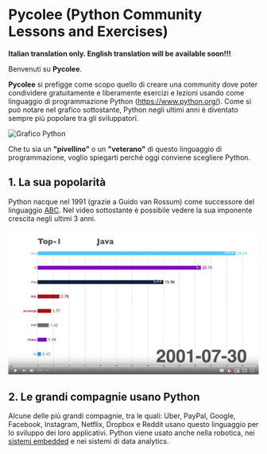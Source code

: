 # Pycolee (Python Community Lessons and Exercises)

**Italian translation only. English translation will be available soon!!!**

Benvenuti su **Pycolee**.

**Pycolee** si prefigge come scopo quello di creare una community dove poter condividere gratuitamente e liberamente esercizi e lezioni usando come linguaggio di programmazione Python (https://www.python.org/). Come si può notare nel grafico sottostante, Python negli ultimi anni è diventato sempre più popolare tra gli sviluppatori.

![Grafico Python](https://static.makeuseof.com/wp-content/uploads/2018/09/StackOverflow_Language_Popularity_Projections_670.png)

Che tu sia un **"pivellino"** o un **"veterano"** di questo linguaggio di programmazione, voglio spiegarti perché oggi conviene scegliere Python.

## 1. La sua popolarità
Python nacque nel 1991 (grazie a Guido van Rossum) come successore del linguaggio [ABC](https://en.wikipedia.org/wiki/ABC_(programming_language)). Nel video sottostante è possibile vedere la sua imponente crescita negli ultimi 3 anni.

[![TIOBE Programming Language Index History (2001 - 2018)](images/tiobe.png)](https://youtu.be/ZkP4sv3H6g8 "title")

## 2. Le grandi compagnie usano Python
Alcune delle più grandi compagnie, tra le quali: Uber, PayPal, Google, Facebook, Instagram, Netflix, Dropbox e Reddit usano questo linguaggio per lo sviluppo dei loro applicativi. Python viene usato anche nella robotica, nei [sistemi embedded](https://en.wikipedia.org/wiki/Embedded_system) e nei sistemi di data analytics.
